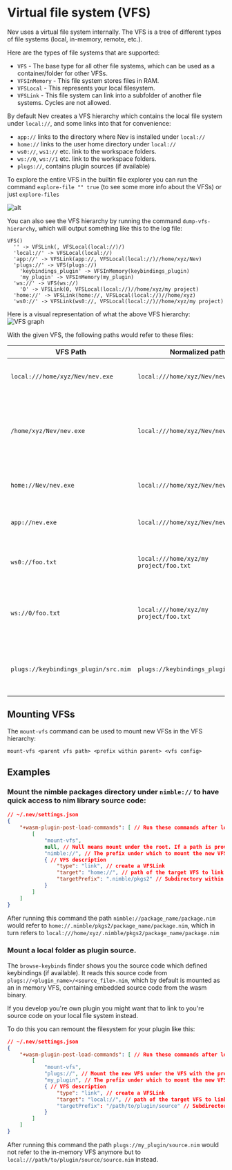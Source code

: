 # Virtual file system (VFS)

Nev uses a virtual file system internally. The VFS is a tree of different types of file systems (local, in-memory, remote, etc.).

Here are the types of file systems that are supported:
- `VFS` - The base type for all other file systems, which can be used as a container/folder for other VFSs.
- `VFSInMemory` - This file system stores files in RAM.
- `VFSLocal` - This represents your local filesystem.
- `VFSLink` - This file system can link into a subfolder of another file systems. Cycles are not allowed.

By default Nev creates a VFS hierarchy which contains the local file system under `local://`, and some links into that for convenience:
- `app://` links to the directory where Nev is installed under `local://`
- `home://` links to the user home directory under `local://`
- `ws0://`, `ws1://` etc. link to the workspace folders.
- `ws://0`, `ws://1` etc. link to the workspace folders.
- `plugs://`, contains plugin sources (if available)

To explore the entire VFS in the builtin file explorer you can run the command `explore-file "" true` (to see some more info about the VFSs) or just `explore-files`

![alt](https://raw.githubusercontent.com/Nimaoth/NevScreenshots/main/vfs.png)

You can also see the VFS hierarchy by running the command `dump-vfs-hierarchy`, which will output something like this to the log file:
```
VFS()
  '' -> VFSLink(, VFSLocal(local://)/)
  'local://' -> VFSLocal(local://)
  'app://' -> VFSLink(app://, VFSLocal(local://)//home/xyz/Nev)
  'plugs://' -> VFS(plugs://)
    'keybindings_plugin' -> VFSInMemory(keybindings_plugin)
    'my_plugin' -> VFSInMemory(my_plugin)
  'ws://' -> VFS(ws://)
    '0' -> VFSLink(0, VFSLocal(local://)//home/xyz/my project)
  'home://' -> VFSLink(home://, VFSLocal(local://)//home/xyz)
  'ws0://' -> VFSLink(ws0://, VFSLocal(local://)//home/xyz/my project)
```

Here is a visual representation of what the above VFS hierarchy:
![VFS graph](https://raw.githubusercontent.com/Nimaoth/NevScreenshots/main/graph.png)

With the given VFS, the following paths would refer to these files:

| VFS Path                    | Normalized path        | Explanation |
| -------------------------   | -------------- | - |
| `local:///home/xyz/Nev/nev.exe`        | `local:///home/xyz/Nev/nev.exe`       | The `local://` prefix refers to a VFSLocal, which itself doesn't link to other VFSs. |
| `/home/xyz/Nev/nev.exe`                | `local:///home/xyz/Nev/nev.exe`       | This path doesn't match any of the prefixes of the form `xyz://`, but it does match the VFSLink with an empty prefix, which in turn links to the VFSLocal |
| `home://Nev/nev.exe`        | `local:///home/xyz/Nev/nev.exe`       | The `home://` prefix refers to `local:///home/xyz`, add to that `Nev/nev.exe` |
| `app://nev.exe`        | `local:///home/xyz/Nev/nev.exe`       | The `app://` prefix refers to `local:///home/xyz/Nev`, add to that `nev.exe` |
| `ws0://foo.txt`        | `local:///home/xyz/my project/foo.txt`       | The `ws0://` prefix refers to `local:///home/xyz/my project`, add to that `foo.txt` |
| `ws://0/foo.txt`        | `local:///home/xyz/my project/foo.txt`       | The `ws://` prefix refers to a sub VFS, and in there the `0` prefix refers to `local:///home/xyz/my project`, add to that `foo.txt` |
| `plugs://keybindings_plugin/src.nim`        | `plugs://keybindings_plugin/src.nim`       | The `plugs://` prefix refers to a sub VFS, and in there the `keybindings_plugin` prefix refers to an in memory VFS |

## Mounting VFSs

The `mount-vfs` command can be used to mount new VFSs in the VFS hierarchy:

```
mount-vfs <parent vfs path> <prefix within parent> <vfs config>
```

## Examples

### Mount the nimble packages directory under `nimble://` to have quick access to nim library source code:
```json
// ~/.nev/settings.json
{
    "+wasm-plugin-post-load-commands": [ // Run these commands after loading wasm plugins
        [
            "mount-vfs",
            null, // Null means mount under the root. If a path is provided then it will be mounted under the VFS the given path resolves to.
            "nimble://", // The prefix under which to mount the new VFS
            { // VFS description
                "type": "link", // create a VFSLink
                "target": "home://", // path of the target VFS to link to
                "targetPrefix": ".nimble/pkgs2" // Subdirectory within the target VFS
            }
        ]
    ]
}
```
After running this command the path `nimble://package_name/package.nim` would refer to `home://.nimble/pkgs2/package_name/package.nim`, which in turn refers to `local:///home/xyz/.nimble/pkgs2/package_name/package.nim`

### Mount a local folder as plugin source.
The `browse-keybinds` finder shows you the source code which defined keybindings (if available). It reads this source code from `plugs://<plugin_name>/<source_file>.nim`, which by default is mounted as an in memory VFS, containing embedded source code from the wasm binary.

If you develop you're own plugin you might want that to link to you're source code on your local file system instead.

To do this you can remount the filesystem for your plugin like this:
```json
// ~/.nev/settings.json
{
    "+wasm-plugin-post-load-commands": [ // Run these commands after loading wasm plugins
        [
            "mount-vfs",
            "plugs://", // Mount the new VFS under the VFS with the prefix 'plugs://'
            "my_plugin", // The prefix under which to mount the new VFS
            { // VFS description
                "type": "link", // create a VFSLink
                "target": "local://", // path of the target VFS to link to, you could also use app:// or home:// or whatever.
                "targetPrefix": "/path/to/plugin/source" // Subdirectory within the target VFS
            }
        ]
    ]
}
```
After running this command the path `plugs://my_plugin/source.nim` would not refer to the in-memory VFS anymore but to `local:///path/to/plugin/source/source.nim` instead.
